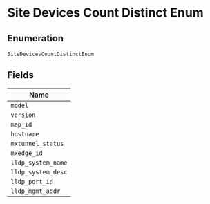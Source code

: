 
# Site Devices Count Distinct Enum

## Enumeration

`SiteDevicesCountDistinctEnum`

## Fields

| Name |
|  --- |
| `model` |
| `version` |
| `map_id` |
| `hostname` |
| `mxtunnel_status` |
| `mxedge_id` |
| `lldp_system_name` |
| `lldp_system_desc` |
| `lldp_port_id` |
| `lldp_mgmt_addr` |

